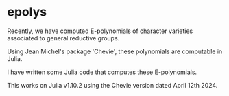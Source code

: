 # epolys
Recently, we have computed E-polynomials of character varieties associated to general reductive groups. 

Using Jean Michel's package 'Chevie', these polynomials are computable in Julia. 

I have written some Julia code that computes these E-polynomials. 

This works on Julia v1.10.2 using the Chevie version dated April 12th 2024. 
